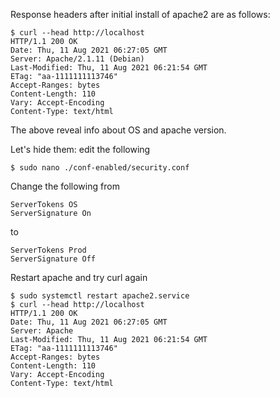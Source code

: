 Response headers after initial install of apache2 are as follows:
```
$ curl --head http://localhost
HTTP/1.1 200 OK
Date: Thu, 11 Aug 2021 06:27:05 GMT
Server: Apache/2.1.11 (Debian)
Last-Modified: Thu, 11 Aug 2021 06:21:54 GMT
ETag: "aa-1111111113746"
Accept-Ranges: bytes
Content-Length: 110
Vary: Accept-Encoding
Content-Type: text/html
```
The above reveal info about OS and apache version.

Let's hide them: edit the following
```
$ sudo nano ./conf-enabled/security.conf
```

Change the following from
```
ServerTokens OS
ServerSignature On
```
to
```
ServerTokens Prod
ServerSignature Off
```

Restart apache and try curl again
```
$ sudo systemctl restart apache2.service
$ curl --head http://localhost
HTTP/1.1 200 OK
Date: Thu, 11 Aug 2021 06:27:05 GMT
Server: Apache
Last-Modified: Thu, 11 Aug 2021 06:21:54 GMT
ETag: "aa-1111111113746"
Accept-Ranges: bytes
Content-Length: 110
Vary: Accept-Encoding
Content-Type: text/html
```
